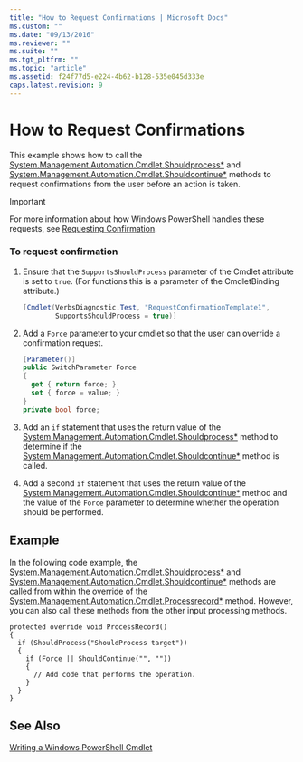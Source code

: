 ```yaml
---
title: "How to Request Confirmations | Microsoft Docs"
ms.custom: ""
ms.date: "09/13/2016"
ms.reviewer: ""
ms.suite: ""
ms.tgt_pltfrm: ""
ms.topic: "article"
ms.assetid: f24f77d5-e224-4b62-b128-535e045d333e
caps.latest.revision: 9
---
```

# How to Request Confirmations
This example shows how to call the [System.Management.Automation.Cmdlet.Shouldprocess*](/dotnet/api/System.Management.Automation.Cmdlet.ShouldProcess) and [System.Management.Automation.Cmdlet.Shouldcontinue*](/dotnet/api/System.Management.Automation.Cmdlet.ShouldContinue) methods to request confirmations from the user before an action is taken.

> [!IMPORTANT]
>  For more information about how Windows PowerShell handles these requests, see [Requesting Confirmation](./requesting-confirmation-from-cmdlets.md).

### To request confirmation

1.  Ensure that the `SupportsShouldProcess` parameter of the Cmdlet attribute is set to `true`. (For functions this is a parameter of the CmdletBinding attribute.)

    ```csharp
    [Cmdlet(VerbsDiagnostic.Test, "RequestConfirmationTemplate1",
            SupportsShouldProcess = true)]
    ```

2.  Add a `Force` parameter to your cmdlet so that the user can override a confirmation request.

    ```csharp
    [Parameter()]
    public SwitchParameter Force
    {
      get { return force; }
      set { force = value; }
    }
    private bool force;
    ```

3.  Add an `if` statement that uses the return value of the [System.Management.Automation.Cmdlet.Shouldprocess*](/dotnet/api/System.Management.Automation.Cmdlet.ShouldProcess) method to determine if the [System.Management.Automation.Cmdlet.Shouldcontinue*](/dotnet/api/System.Management.Automation.Cmdlet.ShouldContinue) method is called.

4.  Add a second `if` statement that uses the return value of the [System.Management.Automation.Cmdlet.Shouldcontinue*](/dotnet/api/System.Management.Automation.Cmdlet.ShouldContinue) method and the value of the `Force` parameter to determine whether the operation should be performed.

## Example
 In the following code example, the [System.Management.Automation.Cmdlet.Shouldprocess*](/dotnet/api/System.Management.Automation.Cmdlet.ShouldProcess) and [System.Management.Automation.Cmdlet.Shouldcontinue*](/dotnet/api/System.Management.Automation.Cmdlet.ShouldContinue) methods are called from within the override of the [System.Management.Automation.Cmdlet.Processrecord*](/dotnet/api/System.Management.Automation.Cmdlet.ProcessRecord) method. However, you can also call these methods from the other input processing methods.

```
protected override void ProcessRecord()
{
  if (ShouldProcess("ShouldProcess target"))
  {
    if (Force || ShouldContinue("", ""))
    {
      // Add code that performs the operation.
    }
  }
}
```

## See Also
 [Writing a Windows PowerShell Cmdlet](./writing-a-windows-powershell-cmdlet.md)

